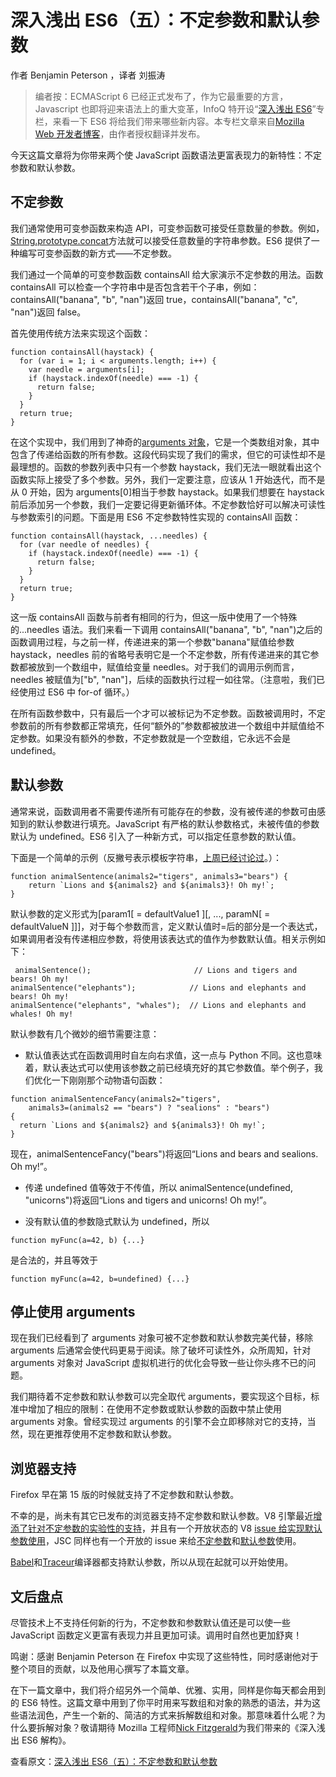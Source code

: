 # 深入浅出 ES6（五）：不定参数和默认参数

作者 Benjamin Peterson ，译者 刘振涛

> 编者按：ECMAScript 6 已经正式发布了，作为它最重要的方言，Javascript 也即将迎来语法上的重大变革，InfoQ 特开设“[深入浅出 ES6](http://www.infoq.com/cn/es6-in-depth/)”专栏，来看一下 ES6 将给我们带来哪些新内容。本专栏文章来自[Mozilla Web 开发者博客](https://hacks.mozilla.org/category/es6-in-depth/https:/hacks.mozilla.org/category/es6-in-depth/)，由作者授权翻译并发布。

今天这篇文章将为你带来两个使 JavaScript 函数语法更富表现力的新特性：不定参数和默认参数。

## 不定参数

我们通常使用可变参函数来构造 API，可变参函数可接受任意数量的参数。例如，[String.prototype.concat](https://developer.mozilla.org/en-US/docs/Web/JavaScript/Reference/Global_Objects/String/concat)方法就可以接受任意数量的字符串参数。ES6 提供了一种编写可变参函数的新方式——不定参数。

我们通过一个简单的可变参数函数 containsAll 给大家演示不定参数的用法。函数 containsAll 可以检查一个字符串中是否包含若干个子串，例如：containsAll("banana", "b", "nan")返回 true，containsAll("banana", "c", "nan")返回 false。

首先使用传统方法来实现这个函数：

```
function containsAll(haystack) {
  for (var i = 1; i < arguments.length; i++) {
    var needle = arguments[i];
    if (haystack.indexOf(needle) === -1) {
      return false;
    }
  }
  return true;
}
```

在这个实现中，我们用到了神奇的[arguments 对象](https://developer.mozilla.org/en-US/docs/Web/JavaScript/Reference/Functions/arguments)，它是一个类数组对象，其中包含了传递给函数的所有参数。这段代码实现了我们的需求，但它的可读性却不是最理想的。函数的参数列表中只有一个参数 haystack，我们无法一眼就看出这个函数实际上接受了多个参数。另外，我们一定要注意，应该从 1 开始迭代，而不是从 0 开始，因为 arguments[0]相当于参数 haystack。如果我们想要在 haystack 前后添加另一个参数，我们一定要记得更新循环体。不定参数恰好可以解决可读性与参数索引的问题。下面是用 ES6 不定参数特性实现的 containsAll 函数：

```
function containsAll(haystack, ...needles) {
  for (var needle of needles) {
    if (haystack.indexOf(needle) === -1) {
      return false;
    }
  }
  return true;
}
```

这一版 containsAll 函数与前者有相同的行为，但这一版中使用了一个特殊的...needles 语法。我们来看一下调用 containsAll("banana", "b", "nan")之后的函数调用过程，与之前一样，传递进来的第一个参数"banana"赋值给参数 haystack，needles 前的省略号表明它是一个不定参数，所有传递进来的其它参数都被放到一个数组中，赋值给变量 needles。对于我们的调用示例而言，needles 被赋值为["b", "nan"]，后续的函数执行过程一如往常。（注意啦，我们已经使用过 ES6 中 for-of 循环。）

在所有函数参数中，只有最后一个才可以被标记为不定参数。函数被调用时，不定参数前的所有参数都正常填充，任何“额外的”参数都被放进一个数组中并赋值给不定参数。如果没有额外的参数，不定参数就是一个空数组，它永远不会是 undefined。

## 默认参数

通常来说，函数调用者不需要传递所有可能存在的参数，没有被传递的参数可由感知到的默认参数进行填充。JavaScript 有严格的默认参数格式，未被传值的参数默认为 undefined。ES6 引入了一种新方式，可以指定任意参数的默认值。

下面是一个简单的示例（反撇号表示模板字符串，[上周已经讨论过](https://hacks.mozilla.org/2015/05/es6-in-depth-template-strings-2/)。）：

```
function animalSentence(animals2="tigers", animals3="bears") {
    return `Lions and ${animals2} and ${animals3}! Oh my!`;
}
```

默认参数的定义形式为[param1[ = defaultValue1 ][, ..., paramN[ = defaultValueN ]]]，对于每个参数而言，定义默认值时=后的部分是一个表达式，如果调用者没有传递相应参数，将使用该表达式的值作为参数默认值。相关示例如下：

```
 animalSentence();                       // Lions and tigers and bears! Oh my!
animalSentence("elephants");            // Lions and elephants and bears! Oh my!
animalSentence("elephants", "whales");  // Lions and elephants and whales! Oh my!
```

默认参数有几个微妙的细节需要注意：

*   默认值表达式在函数调用时自左向右求值，这一点与 Python 不同。这也意味着，默认表达式可以使用该参数之前已经填充好的其它参数值。举个例子，我们优化一下刚刚那个动物语句函数：

```
function animalSentenceFancy(animals2="tigers",
    animals3=(animals2 == "bears") ? "sealions" : "bears")
{
  return `Lions and ${animals2} and ${animals3}! Oh my!`;
}
```

现在，animalSentenceFancy("bears")将返回“Lions and bears and sealions. Oh my!”。

*   传递 undefined 值等效于不传值，所以 animalSentence(undefined, "unicorns")将返回“Lions and tigers and unicorns! Oh my!”。

*   没有默认值的参数隐式默认为 undefined，所以

```
function myFunc(a=42, b) {...}
```

是合法的，并且等效于

```
function myFunc(a=42, b=undefined) {...}
```

## 停止使用 arguments

现在我们已经看到了 arguments 对象可被不定参数和默认参数完美代替，移除 arguments 后通常会使代码更易于阅读。除了破坏可读性外，众所周知，针对 arguments 对象对 JavaScript 虚拟机进行的优化会导致一些让你头疼不已的问题。

我们期待着不定参数和默认参数可以完全取代 arguments，要实现这个目标，标准中增加了相应的限制：在使用不定参数或默认参数的函数中禁止使用 arguments 对象。曾经实现过 arguments 的引擎不会立即移除对它的支持，当然，现在更推荐使用不定参数和默认参数。

## 浏览器支持

Firefox 早在第 15 版的时候就支持了不定参数和默认参数。

不幸的是，尚未有其它已发布的浏览器支持不定参数和默认参数。V8 引擎最近[增添了针对不定参数的实验性的支持](https://code.google.com/p/v8/issues/detail?id=2159)，并且有一个开放状态的 V8 [issue 给实现默认参数使用](https://code.google.com/p/v8/issues/detail?id=2160)，JSC 同样也有一个开放的 issue 来给[不定参数](https://bugs.webkit.org/show_bug.cgi?id=38408)和[默认参数](https://bugs.webkit.org/show_bug.cgi?id=38409)使用。

[Babel](http://babeljs.io/)和[Traceur](https://github.com/google/traceur-compiler#what-is-traceur)编译器都支持默认参数，所以从现在起就可以开始使用。

## 文后盘点

尽管技术上不支持任何新的行为，不定参数和参数默认值还是可以使一些 JavaScript 函数定义更富有表现力并且更加可读。调用时自然也更加舒爽！

鸣谢：感谢 Benjamin Peterson 在 Firefox 中实现了这些特性，同时感谢他对于整个项目的贡献，以及他用心撰写了本篇文章。

在下一篇文章中，我们将介绍另外一个简单、优雅、实用，同样是你每天都会用到的 ES6 特性。这篇文章中用到了你平时用来写数组和对象的熟悉的语法，并为这些语法润色，产生一个新的、简洁的方式来拆解数组和对象。那意味着什么呢？为什么要拆解对象？敬请期待 Mozilla 工程师[Nick Fitzgerald](https://twitter.com/fitzgen)为我们带来的《深入浅出 ES6 解构》。

查看原文：[深入浅出 ES6（五）：不定参数和默认参数](http://www.infoq.com/cn/articles/es6-in-depth-rest-parameters-and-defaults)


